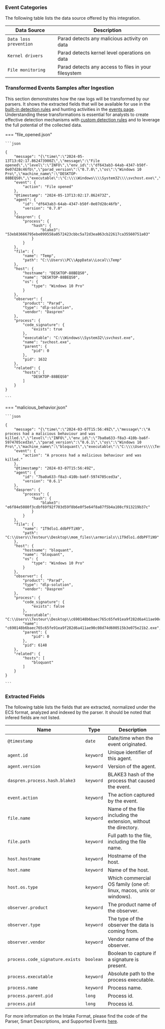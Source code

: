 
### Event Categories


The following table lists the data source offered by this integration.

| Data Source | Description                          |
| ----------- | ------------------------------------ |
| `Data loss prevention` | Parad detects any malicious activity on data |
| `Kernel drivers` | Parad detects kernel level operations on data |
| `File monitoring` | Parad detects any access to files in your filesystem |








### Transformed Events Samples after Ingestion

This section demonstrates how the raw logs will be transformed by our parsers. It shows the extracted fields that will be available for use in the [built-in detection rules](/xdr/features/detect/rules_catalog.md) and hunting activities in the [events page](/xdr/features/investigate/events.md). Understanding these transformations is essential for analysts to create effective detection mechanisms with [custom detection rules](/xdr/features/detect/sigma.md) and to leverage the full potential of the collected data.

=== "file_opened.json"

    ```json
	
    {
        "message": "{\"time\":\"2024-05-13T13:02:17.862473900Z\",\"message\":\"File opened\",\"level\":\"INFO\",\"env_id\":\"df643ab3-64ab-4347-b50f-0e07d28c46fb\",\"parad_version\":\"0.7.0\",\"os\":\"Windows 10 Pro\",\"machine_name\":\"DESKTOP-88BEQS0\",\"executable\":\"C:\\\\Windows\\\\System32\\\\svchost.exe\",\"pid\":1632,\"hash\":\"53eb83666795ebe099558a0572423cbbc5a72d3ea863cb22617ca35560751a03\",\"ppid\":0,\"signed\":true,\"executable_basename\":\"svchost.exe\",\"executable_category\":\"System\",\"created_length\":0,\"fullpath\":\"C:\\\\Users\\\\PC\\\\AppData\\\\Local\\\\Temp\",\"basename\":\"Temp\",\"fullpath_category\":\"AppData\"}",
        "event": {
            "action": "File opened"
        },
        "@timestamp": "2024-05-13T13:02:17.862473Z",
        "agent": {
            "id": "df643ab3-64ab-4347-b50f-0e07d28c46fb",
            "version": "0.7.0"
        },
        "daspren": {
            "process": {
                "hash": {
                    "blake3": "53eb83666795ebe099558a0572423cbbc5a72d3ea863cb22617ca35560751a03"
                }
            }
        },
        "file": {
            "name": "Temp",
            "path": "C:\\Users\\PC\\AppData\\Local\\Temp"
        },
        "host": {
            "hostname": "DESKTOP-88BEQS0",
            "name": "DESKTOP-88BEQS0",
            "os": {
                "type": "Windows 10 Pro"
            }
        },
        "observer": {
            "product": "Parad",
            "type": "dlp-solution",
            "vendor": "Daspren"
        },
        "process": {
            "code_signature": {
                "exists": true
            },
            "executable": "C:\\Windows\\System32\\svchost.exe",
            "name": "svchost.exe",
            "parent": {
                "pid": 0
            },
            "pid": 1632
        },
        "related": {
            "hosts": [
                "DESKTOP-88BEQS0"
            ]
        }
    }
    	
	```


=== "malicious_behavior.json"

    ```json
	
    {
        "message": "{\"time\":\"2024-03-07T15:56:49Z\",\"message\":\"A process had a malicious behaviour and was killed.\",\"level\":\"INFO\",\"env_id\":\"7ba0a633-f8a3-410b-ba6f-5974705ced3a\",\"parad_version\":\"0.6.1\",\"os\":\"Windows 10 Pro\",\"machine_name\":\"bloquant\",\"executable\":\"C:\\\\Users\\\\Testeur\\\\Desktop\\\\c690148b6baec765c65fe91ea9f282d6a411ae90c08d74d600515b3e075e21b2.exe\",\"pid\":6148,\"hash\":\"e6f84e5080f3cdbf69f92f703d59f8b6e0f5e64f8a87f5b4a108cf913219b37c\",\"ppid\":0,\"signed\":false,\"executable_basename\":\"c690148b6baec765c65fe91ea9f282d6a411ae90c08d74d600515b3e075e21b2.exe\",\"executable_category\":\"User\",\"offset\":262144,\"written_length\":131072,\"fullpath\":\"C:\\\\Users\\\\Testeur\\\\Desktop\\\\mom_files\\\\armorials\\\\1T9dlo1.ddbPFTiN9\",\"basename\":\"1T9dlo1.ddbPFTiN9\",\"fullpath_category\":\"User\"}",
        "event": {
            "action": "A process had a malicious behaviour and was killed."
        },
        "@timestamp": "2024-03-07T15:56:49Z",
        "agent": {
            "id": "7ba0a633-f8a3-410b-ba6f-5974705ced3a",
            "version": "0.6.1"
        },
        "daspren": {
            "process": {
                "hash": {
                    "blake3": "e6f84e5080f3cdbf69f92f703d59f8b6e0f5e64f8a87f5b4a108cf913219b37c"
                }
            }
        },
        "file": {
            "name": "1T9dlo1.ddbPFTiN9",
            "path": "C:\\Users\\Testeur\\Desktop\\mom_files\\armorials\\1T9dlo1.ddbPFTiN9"
        },
        "host": {
            "hostname": "bloquant",
            "name": "bloquant",
            "os": {
                "type": "Windows 10 Pro"
            }
        },
        "observer": {
            "product": "Parad",
            "type": "dlp-solution",
            "vendor": "Daspren"
        },
        "process": {
            "code_signature": {
                "exists": false
            },
            "executable": "C:\\Users\\Testeur\\Desktop\\c690148b6baec765c65fe91ea9f282d6a411ae90c08d74d600515b3e075e21b2.exe",
            "name": "c690148b6baec765c65fe91ea9f282d6a411ae90c08d74d600515b3e075e21b2.exe",
            "parent": {
                "pid": 0
            },
            "pid": 6148
        },
        "related": {
            "hosts": [
                "bloquant"
            ]
        }
    }
    	
	```





### Extracted Fields

The following table lists the fields that are extracted, normalized under the ECS format, analyzed and indexed by the parser. It should be noted that infered fields are not listed.

| Name | Type | Description                |
| ---- | ---- | ---------------------------|
|`@timestamp` | `date` | Date/time when the event originated. |
|`agent.id` | `keyword` | Unique identifier of this agent. |
|`agent.version` | `keyword` | Version of the agent. |
|`daspren.process.hash.blake3` | `keyword` | BLAKE3 hash of the process that caused the event. |
|`event.action` | `keyword` | The action captured by the event. |
|`file.name` | `keyword` | Name of the file including the extension, without the directory. |
|`file.path` | `keyword` | Full path to the file, including the file name. |
|`host.hostname` | `keyword` | Hostname of the host. |
|`host.name` | `keyword` | Name of the host. |
|`host.os.type` | `keyword` | Which commercial OS family (one of: linux, macos, unix or windows). |
|`observer.product` | `keyword` | The product name of the observer. |
|`observer.type` | `keyword` | The type of the observer the data is coming from. |
|`observer.vendor` | `keyword` | Vendor name of the observer. |
|`process.code_signature.exists` | `boolean` | Boolean to capture if a signature is present. |
|`process.executable` | `keyword` | Absolute path to the process executable. |
|`process.name` | `keyword` | Process name. |
|`process.parent.pid` | `long` | Process id. |
|`process.pid` | `long` | Process id. |



For more information on the Intake Format, please find the code of the Parser, Smart Descriptions, and Supported Events [here](https://github.com/SEKOIA-IO/intake-formats/tree/main/Daspren/daspren-parad).